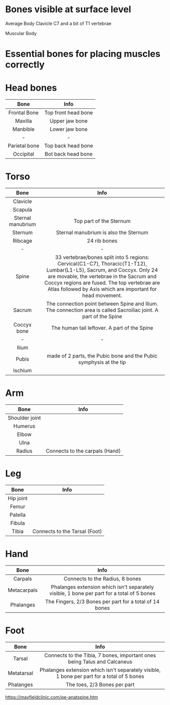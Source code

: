 # Bones visible at surface level
Average Body
Clavicle
C7 and a bit of T1 vertebrae

Muscular Body

# Essential bones for placing muscles correctly

# Head bones
|Bone|Info
|:-:|:-:
|Frontal Bone|Top front head bone
|Maxilla|Upper jaw bone
|Manbible|Lower jaw bone
|-|-
|Parietal bone|Top back head bone
|Occipital|Bot back head bone

# Torso
|Bone|Info
|:-:|:-:
|Clavicle|
|Scapula|
|Sternal manubrium|Top part of the Sternum
|Sternum|Sternal manubrium is also the Sternum
|Ribcage|24 rib bones
|-|-
|Spine|33 vertebrae/bones split into 5 regions: Cervical(C1-C7), Thoracic(T1-T12), Lumbar(L1-L5), Sacrum, and Coccyx. Only 24 are movable, the vertebrae in the Sacrum and Coccyx regions are fused. The top vertebrae are Atlas followed by Axis which are important for head movement.
|Sacrum|The connection point between Spine and Ilium. The connection area is called Sacroiliac joint. A part of the Spine
|Coccyx bone|The human tail leftover. A part of the Spine
|-|-
|Ilium|
|Pubis|made of 2 parts, the Pubic bone and the Pubic symphysis at the tip
|Ischium|

# Arm
|Bone|Info
|:-:|:-:
|Shoulder joint|
|Humerus|
|Elbow|
|Ulna|
|Radius|Connects to the carpals (Hand)

# Leg
|Bone|Info
|:-:|:-:
|Hip joint|
|Femur|
|Patella|
|Fibula|
|Tibia|Connects to the Tarsal (Foot)

# Hand
|Bone|Info
|:-:|:-:
|Carpals|Connects to the Radius, 8 bones
|Metacarpals|Phalanges extension which isn't separately visible, 1 bone per part for a total of 5 bones
|Phalanges|The Fingers, 2/3 Bones per part for a total of 14 bones

# Foot
|Bone|Info
|:-:|:-:
|Tarsal|Connects to the Tibia, 7 bones, important ones being Talus and Calcaneus
|Metatarsal|Phalanges extension which isn't separately visible, 1 bone per part for a total of 5 bones
|Phalanges|The toes, 2/3 Bones per part

https://mayfieldclinic.com/pe-anatspine.htm